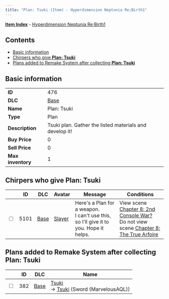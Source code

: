 ```yaml
---
title: "Plan: Tsuki (Item) - Hyperdimension Neptunia Re;Birth1"
---
```


[**Item Index**](/neptunia/rb1/item/index.html) - [Hyperdimension Neptunia Re;Birth1](/neptunia/rb1)

## Contents

- [Basic information](#basic-information)
- [Chirpers who give **Plan: Tsuki**](#chirpers-who-give-plan-tsuki)
- [Plans added to Remake System after collecting **Plan: Tsuki**](#plans-added-to-remake-system-after-collecting-plan-tsuki)

## Basic information

|   |   |
| -- | -- |
| **ID** | 476 |
| **DLC** | [Base](/neptunia/rb1/dlc/1-base.html) |
| **Name** | Plan: Tsuki |
| **Type** | Plan |
| **Description** | Tsuki plan. Gather the listed materials and develop it! |
| **Buy Price** | 0 |
| **Sell Price** | 0 |
| **Max inventory** | 1 |

## Chirpers who give **Plan: Tsuki**

|    | ID | DLC | Avatar | Message | Conditions |
| -- | -- | --- | ------ | ------- | ---------- |
| <input type="checkbox" id="rb1-chirper-event-1-5101" class="trackbox" /> | 5101 | [Base](/neptunia/rb1/dlc/1-base.html) | [Slayer](/neptunia/rb1/avatar/1-227-slayer.html) | Here's a Plan for a weapon.<br />I can't use this, so I'll give it to you. Hope it helps. | View scene [Chapter 8: 2nd Console War?](/neptunia/rb1/scene/1-802-chapter-8-2nd-console-war.html)<br />Do not view scene [Chapter 8: The True Arfoire](/neptunia/rb1/scene/1-807-chapter-8-the-true-arfoire.html) |

## Plans added to Remake System after collecting **Plan: Tsuki**

|    | ID | DLC | Name |
| -- | -- | --- | ---- |
| <input type="checkbox" id="rb1-remake-1-382" class="trackbox" /> | 382 | [Base](/neptunia/rb1/dlc/1-base.html) | [Tsuki](/neptunia/rb1/remake/1-382-tsuki.html)<br />→ [Tsuki](/neptunia/rb1/item/1-2416-tsuki.html) (Sword (MarvelousAQL)) |